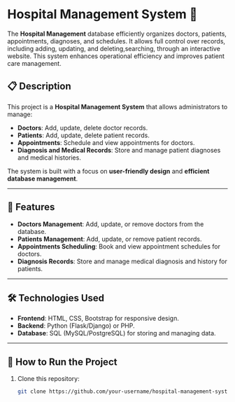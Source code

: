 # Hospital Management System 🏥

The **Hospital Management** database efficiently organizes doctors, patients, appointments, diagnoses, and schedules. It allows full control over records, including adding, updating, and deleting,searching, through an interactive website. This system enhances operational efficiency and improves patient care management.

## 📋 Description

This project is a **Hospital Management System** that allows administrators to manage:
- **Doctors**: Add, update, delete doctor records.
- **Patients**: Add, update, delete patient records.
- **Appointments**: Schedule and view appointments for doctors.
- **Diagnosis and Medical Records**: Store and manage patient diagnoses and medical histories.

The system is built with a focus on **user-friendly design** and **efficient database management**.

---

## 🔧 Features

- **Doctors Management**: Add, update, or remove doctors from the database.
- **Patients Management**: Add, update, or remove patient records.
- **Appointments Scheduling**: Book and view appointment schedules for doctors.
- **Diagnosis Records**: Store and manage medical diagnosis and history for patients.

---

## 🛠️ Technologies Used

- **Frontend**: HTML, CSS, Bootstrap for responsive design.
- **Backend**: Python (Flask/Django) or PHP.
- **Database**: SQL (MySQL/PostgreSQL) for storing and managing data.

---

## 🚀 How to Run the Project

1. Clone this repository:
   ```bash
   git clone https://github.com/your-username/hospital-management-system.git
